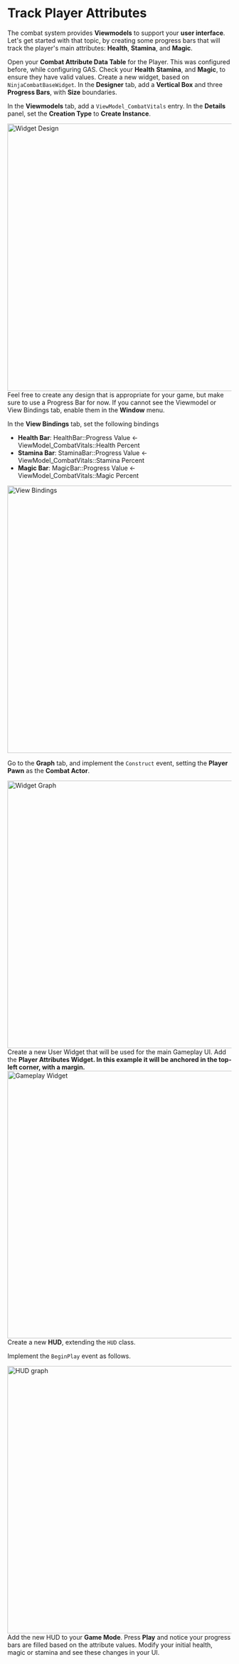 # Track Player Attributes
<secondary-label ref="guide"/>

The combat system provides **Viewmodels** to support your **user interface**. Let's get started with that topic, by
creating some progress bars that will track the player's main attributes: **Health**, **Stamina**, and **Magic**.

<procedure title="Review your Player attributes" collapsible="true">
    <step>Open your <b>Combat Attribute Data Table</b> for the Player. This was configured before, while configuring GAS.</step>
    <step>Check your <b>Health</b> <b>Stamina</b>, and <b>Magic</b>, to ensure they have valid values.</step>
</procedure>

<procedure title="Create the Player Attributes Widget" collapsible="true">
    <step>Create a new widget, based on <code>NinjaCombatBaseWidget</code>.</step>
    <step>In the <b>Designer</b> tab, add a <b>Vertical Box</b> and three <b>Progress Bars</b>, with <b>Size</b> boundaries.</step>
    <step>
        <p>In the <b>Viewmodels</b> tab, add a <code>ViewModel_CombatVitals</code> entry. In the <b>Details</b> panel, set the <b>Creation Type</b> to <b>Create Instance</b>.</p>
        <img src="p02g03_widget_design.png" alt="Widget Design" thumbnail="true" border-effect="line" width="600"/>
        <tip>Feel free to create any design that is appropriate for your game, but make sure to use a Progress Bar for now.</tip>  
        <tip>If you cannot see the Viewmodel or View Bindings tab, enable them in the <b>Window</b> menu.</tip>
    </step>
    <step>
        <p>In the <b>View Bindings</b> tab, set the following bindings</p>
        <ul>
            <li><b>Health Bar</b>: HealthBar::Progress Value &larr; ViewModel_CombatVitals::Health Percent</li>
            <li><b>Stamina Bar</b>: StaminaBar::Progress Value &larr; ViewModel_CombatVitals::Stamina Percent</li>
            <li><b>Magic Bar</b>: MagicBar::Progress Value &larr; ViewModel_CombatVitals::Magic Percent</li>
        </ul>
        <img src="p02g03_view_bindings.png" alt="View Bindings" thumbnail="true" border-effect="line" width="600"/>
    </step>
    <step>
        <p>Go to the <b>Graph</b> tab, and implement the <code>Construct</code> event, setting the <b>Player Pawn</b> as the <b>Combat Actor</b>.</p>
        <img src="p02g03_player_widget_graph.png" alt="Widget Graph" thumbnail="true" border-effect="line" width="600"/>
    </step>
</procedure>

<procedure title="Create the Gameplay Widget" collapsible="true">
    <step>Create a new User Widget that will be used for the main Gameplay UI.</step>
    <step>Add the <b>Player Attributes Widget. In this example it will be anchored in the top-left corner, with a margin.</b></step>
    <img src="p02g03_gameplay_widget.png" alt="Gameplay Widget" thumbnail="true" border-effect="line" width="600"/>
</procedure>

<procedure title="Create the Player HUD" collapsible="true">
    <step>Create a new <b>HUD</b>, extending the <code>HUD</code> class.</step>
    <step>
        <p>Implement the <code>BeginPlay</code> event as follows.</p>
        <img src="p02g03_hud_graph.png" alt="HUD graph" thumbnail="true" border-effect="line" width="600"/>
    </step>
    <step>Add the new HUD to your <b>Game Mode</b>.</step>
</procedure>

<procedure title="Test everything" collapsible="true">
    <step>Press <b>Play</b> and notice your progress bars are filled based on the attribute values.</step>
    <step>Modify your initial health, magic or stamina and see these changes in your UI.</step>
</procedure>